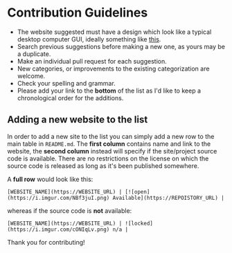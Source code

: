 # Contribution Guidelines

* The website suggested must have a design which look like a typical desktop computer GUI, ideally something like [this](https://en.wikipedia.org/wiki/Graphical_user_interface#Examples).
* Search previous suggestions before making a new one, as yours may be a duplicate.
* Make an individual pull request for each suggestion.
* New categories, or improvements to the existing categorization are welcome.
* Check your spelling and grammar.
* Please add your link to the **bottom** of the list as I'd like to keep a chronological order for the additions.

## Adding a new website to the list

In order to add a new site to the list you can simply add a new row to the main table in `README.md`.
The **first column** contains name and link to the website, the **second column** instead will specify if the site/project source code is available. There are no restrictions on the license on which the source code is released as long as it's been published somewhere.

A **full row** would look like this:

```
[WEBSITE_NAME](https://WEBSITE_URL) | [![open](https://i.imgur.com/NBf3juI.png) Available](https://REPOISTORY_URL) |
```

whereas if the source code is **not** available:

```
[WEBSITE_NAME](https://WEBSITE_URL) | ![locked](https://i.imgur.com/cONIqLv.png) n/a |
```

Thank you for contributing!
